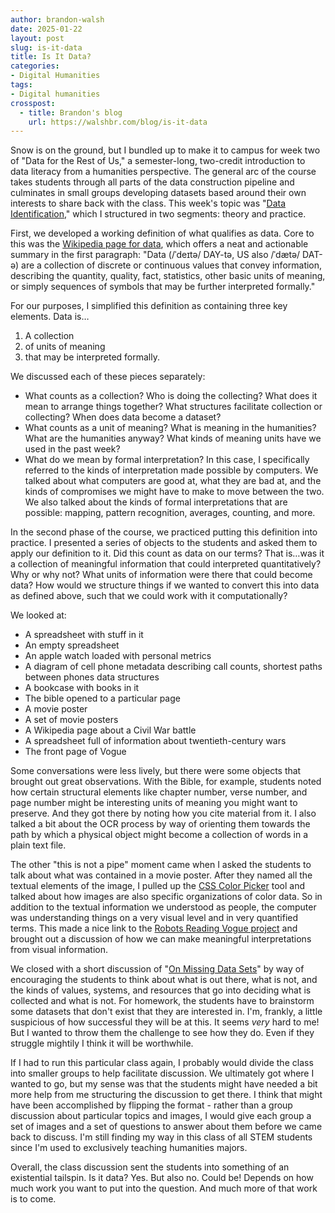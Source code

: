 ```yaml
---
author: brandon-walsh
date: 2025-01-22
layout: post
slug: is-it-data
title: Is It Data?
categories:
- Digital Humanities
tags:
- Digital humanities
crosspost:
  - title: Brandon's blog
    url: https://walshbr.com/blog/is-it-data
---
```

Snow is on the ground, but I bundled up to make it to campus for week two of "Data for the Rest of Us," a semester-long, two-credit introduction to data literacy from a humanities perspective. The general arc of the course takes students through all parts of the data construction pipeline and culminates in small groups developing datasets based around their own interests to share back with the class. This week's topic was "[Data Identification](https://walshbr.com/data-for-the-rest-of-us/week-2-identification/)," which I structured in two segments: theory and practice. 

First, we developed a working definition of what qualifies as data. Core to this was the [Wikipedia page for data](https://en.wikipedia.org/wiki/Data), which offers a neat and actionable summary in the first paragraph: "Data (/ˈdeɪtə/ DAY-tə, US also /ˈdætə/ DAT-ə) are a collection of discrete or continuous values that convey information, describing the quantity, quality, fact, statistics, other basic units of meaning, or simply sequences of symbols that may be further interpreted formally."

For our purposes, I simplified this definition as containing three key elements. Data is…

1. A collection
2. of units of meaning
3. that may be interpreted formally.

We discussed each of these pieces separately: 

* What counts as a collection? Who is doing the collecting? What does it mean to arrange things together? What structures facilitate collection or collecting? When does data become a dataset?
* What counts as a unit of meaning? What is meaning in the humanities? What are the humanities anyway? What kinds of meaning units have we used in the past week?
* What do we mean by formal interpretation? In this case, I specifically referred to the kinds of interpretation made possible by computers. We talked about what computers are good at, what they are bad at, and the kinds of compromises we might have to make to move between the two. We also talked about the kinds of formal interpretations that are possible: mapping, pattern recognition, averages, counting, and more. 

In the second phase of the course, we practiced putting this definition into practice. I presented a series of objects to the students and asked them to apply our definition to it. Did this count as data on our terms? That is…was it a collection of meaningful information that could interpreted quantitatively? Why or why not? What units of information were there that could become data? How would we structure things if we wanted to convert this into data as defined above, such that we could work with it computationally?

We looked at: 

* A spreadsheet with stuff in it
* An empty spreadsheet
* An apple watch loaded with personal metrics
* A diagram of cell phone metadata describing call counts, shortest paths between phones
data structures
* A bookcase with books in it
* The bible opened to a particular page
* A movie poster
* A set of movie posters
* A Wikipedia page about a Civil War battle
* A spreadsheet full of information about twentieth-century wars
* The front page of Vogue

Some conversations were less lively, but there were some objects that brought out great observations. With the Bible, for example, students noted how certain structural elements like chapter number, verse number, and page number might be interesting units of meaning you might want to preserve. And they got there by noting how you cite material from it. I also talked a bit about the OCR process by way of orienting them towards the path by which a physical object might become a collection of words in a plain text file. 

The other "this is not a pipe" moment came when I asked the students to talk about what was contained in a movie poster. After they named all the textual elements of the image, I pulled up the [CSS Color Picker](https://www.google.com/search?q=css+color+picker&rlz=1C5GCEM_en&oq=css+colo&gs_lcrp=EgZjaHJvbWUqDwgAEEUYOxiDARixAxiABDIPCAAQRRg7GIMBGLEDGIAEMgoIARAAGLEDGIAEMgYIAhBFGDkyBwgDEAAYgAQyBwgEEAAYgAQyBwgFEAAYgAQyBwgGEAAYgAQyBwgHEAAYgAQyBwgIEAAYgAQyBwgJEAAYgATSAQgxMDI5ajBqN6gCALACAA&sourceid=chrome&ie=UTF-8) tool and talked about how images are also specific organizations of color data. So in addition to the textual information we understood as people, the computer was understanding things on a very visual level and in very quantified terms. This made a nice link to the [Robots Reading Vogue project](http://dh.library.yale.edu/projects/vogue/coveraverages/) and brought out a discussion of how we can make meaningful interpretations from visual information.

We closed with a short discussion of "[On Missing Data Sets](https://github.com/MimiOnuoha/missing-datasets)" by way of encouraging the students to think about what is out there, what is not, and the kinds of values, systems, and resources that go into deciding what is collected and what is not. For homework, the students have to brainstorm some datasets that don't exist that they are interested in. I'm, frankly, a little suspicious of how successful they will be at this. It seems *very* hard to me! But I wanted to throw them the challenge to see how they do. Even if they struggle mightily I think it will be worthwhile. 

If I had to run this particular class again, I probably would divide the class into smaller groups to help facilitate discussion. We ultimately got where I wanted to go, but my sense was that the students might have needed a bit more help from me structuring the discussion to get there. I think that might have been accomplished by flipping the format - rather than a group discussion about particular topics and images, I would give each group a set of images and a set of questions to answer about them before we came back to discuss. I'm still finding my way in this class of all STEM students since I'm used to exclusively teaching humanities majors. 

Overall, the class discussion sent the students into something of an existential tailspin. Is it data? Yes. But also no. Could be! Depends on how much work you want to put into the question. And much more of that work is to come.
